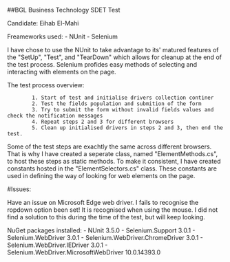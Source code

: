 ﻿##BGL Business Technology SDET Test

Candidate: Eihab El-Mahi

Freameworks used:
	- NUnit 
	- Selenium
	
I have chose to use the NUnit to take advantage to its' matured features of the "SetUp", "Test", and "TearDown" 
which allows for cleanup at the end of the test process.
Selenium profides easy methods of selecting and interacting with elements on the page.

The test process overview:

			1. Start of test and initialise drivers collection continer
			2. Test the fields population and submition of the form
			3. Try to submit the form without invalid fields values and check the notification messages
			4. Repeat steps 2 and 3 for different browsers
			5. Clean up initialised drivers in steps 2 and 3, then end the test.

Some of the test steps are exachtly the same across different browsers. That is why I have created
a seperate class, named "ElementMethods.cs", to host these steps as static methods.
To make it consistent, I have created constants hosted in the "ElementSelectors.cs" class. These constants 
are used in defining the way of looking for web elements on the page.

#Issues:

Have an issue on Microsoft Edge web driver. I fails to recognise the ropdown option been set! It is recognised when using the mouse.
I did not find a solution to this during the time of the test, but will keep looking.

NuGet packages installed:
	- NUnit									3.5.0
	- Selenium.Support						3.0.1
	- Selenium.WebDriver					3.0.1
	- Selenium.WebDriver.ChromeDriver		3.0.1
	- Selenium.WebDriver.IEDriver			3.0.1
	- Selenium.WebDriver.MicrosoftWebDriver	10.0.14393.0